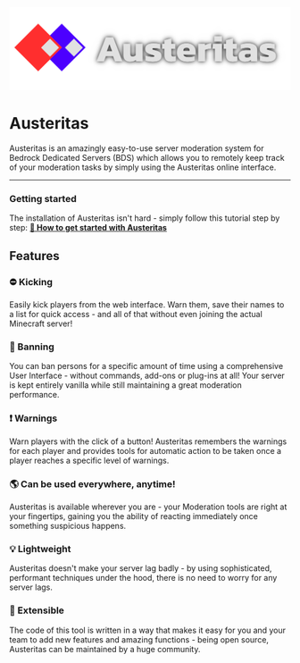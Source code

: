 ![Austeritas Logo](https://github.com/AXOMEstudios/austeritas/raw/master/Austeritas%20with%20Text.png)

# Austeritas
Austeritas is an amazingly easy-to-use server moderation system for Bedrock Dedicated Servers (BDS) which allows you to remotely keep track of your moderation tasks by simply using the Austeritas online interface.

---

### Getting started
The installation of Austeritas isn't hard - simply follow this tutorial step by step:
[**🚀 How to get started with Austeritas**](https://github.com/AXOMEstudios/austeritas/wiki/How-to-set-up-Austeritas)

## Features

### ⛔ Kicking
Easily kick players from the web interface. Warn them, save their names to a list for quick access - and all of that without even joining the actual Minecraft server!

### 🚫 Banning
You can ban persons for a specific amount of time using a comprehensive User Interface - without commands, add-ons or plug-ins at all! Your server is kept entirely vanilla while still maintaining a great moderation performance.

### ❗ Warnings
Warn players with the click of a button! Austeritas remembers the warnings for each player and provides tools for automatic action to be taken once a player reaches a specific level of warnings.

### 🌎 Can be used everywhere, anytime!
Austeritas is available wherever you are - your Moderation tools are right at your fingertips, gaining you the ability of reacting immediately once something suspicious happens.

### 💡 Lightweight
Austeritas doesn't make your server lag badly - by using sophisticated, performant techniques under the hood, there is no need to worry for any server lags.

### 🎨 Extensible
The code of this tool is written in a way that makes it easy for you and your team to add new features and amazing functions - being open source, Austeritas can be maintained by a huge community.